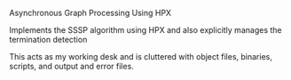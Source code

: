 Asynchronous Graph Processing Using HPX

Implements the SSSP algorithm using HPX and also explicitly manages the termination detection


This acts as my working desk and is cluttered with object files, binaries, scripts, and output and error files.

